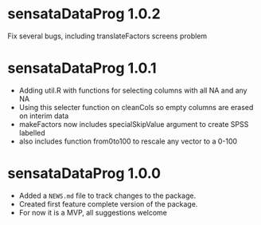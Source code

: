 # sensataDataProg 1.0.2
Fix several bugs, including translateFactors screens problem


# sensataDataProg 1.0.1

* Adding util.R with functions for selecting columns with all NA and any NA
* Using this selecter function on cleanCols so empty columns are erased on interim data
* makeFactors now includes specialSkipValue argument to create SPSS labelled
* also includes function from0to100 to rescale any vector to a 0-100

# sensataDataProg 1.0.0

* Added a `NEWS.md` file to track changes to the package.
* Created first feature complete version of the package.
* For now it is a MVP, all suggestions welcome
